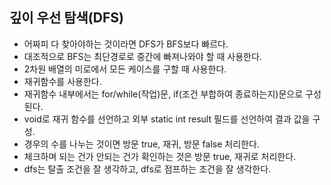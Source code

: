 ## 깊이 우선 탐색(DFS)
- 어짜피 다 찾아야하는 것이라면 DFS가 BFS보다 빠르다.
- 대조적으로 BFS는 최단경로로 중간에 빠져나와야 할 때 사용한다.
- 2차원 배열의 미로에서 모든 케이스를 구할 때 사용한다.
- 재귀함수를 사용한다.
- 재귀함수 내부에서는 for/while(작업)문, if(조건 부합하여 종료하는지)문으로 구성된다.
- void로 재귀 함수를 선언하고 외부 static int result 필드를 선언하여 결과 값을 구성.
- 경우의 수를 나누는 것이면 방문 true, 재귀, 방문 false 처리한다.
- 체크하며 되는 건가 안되는 건가 확인하는 것은 방문 true, 재귀로 처리한다.
- dfs는 탈출 조건을 잘 생각하고, dfs로 점프하는 조건을 잘 생각한다.